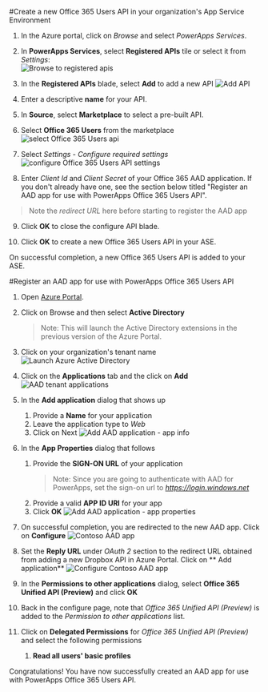 <properties
	pageTitle="Add Office 365 Users API in PowerApps | Azure"
	description="Add a new Office 365 Users API in your organization's App Service Environment"
	services="powerapps"
	documentationCenter="" 
	authors="rajeshramabathiran"
	manager="dwrede"
	editor=""/>

<tags
   ms.service="powerapps"
   ms.devlang="na"
   ms.topic="article"
   ms.tgt_pltfrm="na"
   ms.workload="na" 
   ms.date="11/18/2015"
   ms.author="rajram"/>

#Create a new Office 365 Users API in your organization's App Service Environment

1. In the Azure portal, click on _Browse_ and select _PowerApps Services_. 

2. In **PowerApps Services**, select **Registered APIs** tile or select it from *Settings*:  
![Browse to registered apis][1]

3. In the **Registered APIs** blade, select **Add** to add a new API
![Add API][2]

4. Enter a descriptive **name** for your API.  
	
5. In **Source**, select **Marketplace** to select a pre-built API. 
	
6. Select **Office 365 Users** from the marketplace
![select Office 365 Users api][3]

7. Select *Settings - Configure required settings*
![configure Office 365 Users API settings][4]

8. Enter *Client Id* and *Client Secret* of your Office 365 AAD application. If you don't already have one, see the section below titled "Register an AAD app for use with PowerApps Office 365 Users API". 
> Note the _redirect URL_ here before starting to register the AAD app

9. Click **OK** to close the configure API blade.

10. Click **OK** to create a new Office 365 Users API in your ASE.

On successful completion, a new Office 365 Users API is added to your ASE.

#Register an AAD app for use with PowerApps Office 365 Users API

1. Open [Azure Portal][5].

2. Click on Browse and then select **Active Directory**
	>Note: This will launch the Active Directory extensions in the previous version of the Azure Portal.

3. Click on your organization's tenant name
![Launch Azure Active Directory][6]

4. Click on the **Applications** tab and the click on **Add**
![AAD tenant applications][7]

5. In the **Add application** dialog that shows up
	1. Provide a **Name** for your application
	2. Leave the application type to _Web_
	3. Click on Next
![Add AAD application - app info][8]

6. In the **App Properties** dialog that follows
	1. Provide the **SIGN-ON URL** of your application
		>Note: Since you are going to authenticate with AAD for PowerApps, set the sign-on url to _https://login.windows.net_
	2. Provide a valid **APP ID URI** for your app
	3. Click **OK**
![Add AAD application - app properties][9]

7. On successful completion, you are redirected to the new AAD app. Click on **Configure**
![Contoso AAD app][10]

8. Set the **Reply URL** under _OAuth 2_ section to the redirect URL obtained from adding a new Dropbox API in Azure Portal. Click on ** Add application**
![Configure Contoso AAD app][11]

9. In the **Permissions to other applications** dialog, select **Office 365 Unified API (Preview)** and click **OK**

10. Back in the configure page, note that _Office 365 Unified API (Preview)_ is added to the _Permission to other applications_ list.

11. Click on **Delegated Permissions** for _Office 365 Unified API (Preview)_ and select the following permissions
	1. **Read all users' basic profiles**
	

Congratulations! You have now successfully created an AAD app for use with PowerApps Office 365 Users API.

<!--References-->
[1]: ./media/powerapps-create-api-from-marketplace-office365-users/browse-to-registered-apis.PNG
[2]: ./media/powerapps-create-api-from-marketplace-office365-users/add-api.PNG
[3]: ./media/powerapps-create-api-from-marketplace-office365-users/select-office365-users-api.PNG
[4]: ./media/powerapps-create-api-from-marketplace-office365-users/configure-office365-users-api.PNG
[5]: https://portal.azure.com
[6]: ./media/powerapps-create-api-from-marketplace-office365-users/launch-aad.PNG
[7]: ./media/powerapps-create-api-from-marketplace-office365-users/aad-tenant-applications.PNG
[8]: ./media/powerapps-create-api-from-marketplace-office365-users/aad-tenant-applications-add-appinfo.PNG
[9]: ./media/powerapps-create-api-from-marketplace-office365-users/aad-tenant-applications-add-app-properties.PNG
[10]: ./media/powerapps-create-api-from-marketplace-office365-users/contoso-aad-app.PNG
[11]: ./media/powerapps-create-api-from-marketplace-office365-users/contoso-aad-app-configure.PNG
[12]: ./media/powerapps-create-api-from-marketplace-office365-users/contoso-aad-app-delegate-office365-users.PNG
[13]: ./media/powerapps-create-api-from-marketplace-office365-users/contoso-aad-app-delegate-office365-users-permissions.PNG
